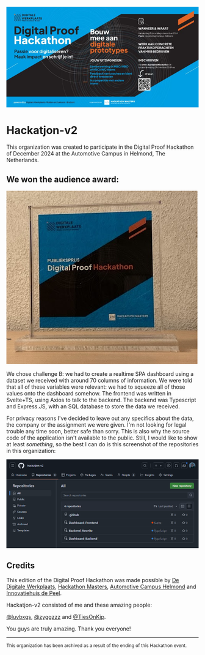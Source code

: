 ![Digital Proof Hackathon](banner.jpg)

# Hackatjon-v2

This organization was created to participate in the Digital Proof Hackathon of December 2024 at the Automotive Campus in Helmond, The Netherlands.

## We won the audience award:

![Audience award](award.jpg)

We chose challenge B: we had to create a realtime SPA dashboard using a dataset we received with around 70 columns of information. We were told that all of these variables were relevant: we had to squeeze all of those values onto the dashboard somehow. The frontend was written in Svelte+TS, using Axios to talk to the backend. The backend was Typescript and Express.JS, with an SQL database to store the data we received.

For privacy reasons I've decided to leave out any specifics about the data, the company or the assignment we were given. I'm not looking for legal trouble any time soon, better safe than sorry. This is also why the source code of the application isn't available to the public. Still, I would like to show at least _something_, so the best I can do is this screenshot of the repositories in this organization:

![Repositories](repos.png)

## Credits

This edition of the Digital Proof Hackathon was made possible by [De Digitale Werkplaats](https://www.mijnbedrijfdigitaliseren.nl/), [Hackathon Masters](https://hackathonmasters.com/), [Automotive Campus Helmond](https://www.automotivecampus.com/) and [Innovatiehuis de Peel](https://innovatiehuisdepeel.nl/default.aspx).

Hackatjon-v2 consisted of me and these amazing people:

[@luvbxgs](https://github.com/Luvbxgs), [@zyggzzz](https://github.com/zyggzzz) and [@TiesOnKip](https://github.com/TiesOnKip).

You guys are truly amazing. Thank you everyone!

---

<sub>

This organization has been archived as a result of the ending of this Hackathon event.

</sub>
